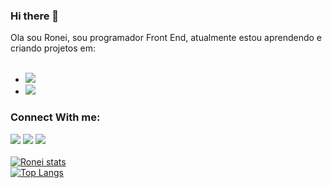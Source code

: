 ### Hi there 👋
Ola sou Ronei, sou programador Front End, atualmente estou aprendendo e criando projetos em:
<br>
<br>
- <img src="https://img.shields.io/badge/HTML5-E34F26?style=for-the-badge&logo=html5&logoColor=white" />
- <img src="https://img.shields.io/badge/CSS3-1572B6?style=for-the-badge&logo=css3&logoColor=white" />

### Connect With me:
<a href="https://www.linkedin.com/in/roneijos%C3%A9oliveira"> <img src="https://img.shields.io/badge/LinkedIn-0077B5?style=for-the-badge&logo=linkedin&logoColor=white" /></a>
<a href="https://www.facebook.com/ronei.joseoliveira"> <img src="https://img.shields.io/badge/Facebook-1877F2?style=for-the-badge&logo=facebook&logoColor=white" /></a>
<a href="https://www.instagram.com/roneijoseoliveira"> <img src="https://img.shields.io/badge/Instagram-E4405F?style=for-the-badge&logo=instagram&logoColor=white" /></a>
<br>
<br>
[![Ronei stats](https://github-readme-stats.vercel.app/api?username=roneijoseoliveira)](https://github.com/roneijoseoliveira)
<br>
[![Top Langs](https://github-readme-stats.vercel.app/api/top-langs/?username=roneijoseoliveira)](https://github.com/anuraghazra/github-readme-stats)
